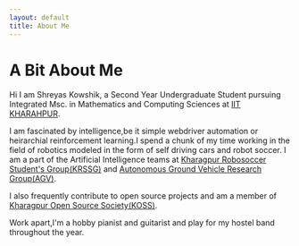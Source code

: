 ```yaml
---
layout: default
title: About Me
---
```


<div class="picture">

</div>

<div class="post">
	<h1 class="pageTitle">A Bit About Me</h1>
  <!-- <img src="{{ '/assets/img/about_profile.jpg' | prepend: site.baseurl }}" width="20%" height="50%" align="right" alt=""> -->
	<p class="intro">Hi I am Shreyas Kowshik, a Second Year Undergraduate Student pursuing Integrated Msc. in Mathematics and Computing 
    Sciences at <a href="http://www.iitkgp.ac.in/" target="_blank" >IIT KHARAHPUR</a>.</p>
	<p>I am fascinated by intelligence,be it simple webdriver automation or heirarchial reinforcement learning.I spend a chunk of my 
    time working in the field of robotics modeled in the form of self driving cars and robot soccer.
    I am a part of the Artificial Intelligence teams at <a href="http://krssg.in/" target="_blank">Kharagpur Robosoccer Student's Group(KRSSG)</a>
    and <a href="http://www.agv.iitkgp.ac.in/" target="_blank">Autonomous Ground Vehicle Research Group(AGV)</a>.
  </p>
  <p>I also frequently contribute to open source projects and am a member of <a href="https://kossiitkgp.in/index.html" target="_blank">Kharagpur Open Source Society(KOSS)</a>.
  </p>
  <p>Work apart,I'm a hobby pianist and guitarist and play for my hostel band throughout the year.</p>
	<!-- <h2>Features</h2>
	<ul>
		<li>Built with SASS + GULP + BROWSERSYNC + AUTOPREFIXER</li>
  		<li>SVG Social Icons from <a href="http://customizr.net/icons/">Customizr</a></li>
  		<li><a href="http://responsive-nav.com/">Responsive Nav Menu</a></li>
  		<li><a href="https://github.com/snaptortoise/jekyll-rss-feeds">XML Feed for RSS Readers</a></li>
  		<li>Contact Form via <a href="http://formspree.io/">Formspree</a></li>
      <li>5 Post Loop with excerpt on Home Page</li>
  		<li>Previous / Next Post Navigation</li>
      <li>Estimated Reading Time for posts</li>
  		<li><a href="https://github.com/adobe-webplatform/dropcap.js">Drop Cap</a> on posts</li>
  		<li><a href="http://typecast.com/blog/a-more-modern-scale-for-web-typography">A Better Type Scale</a></li>
  	</ul> -->
</div>
